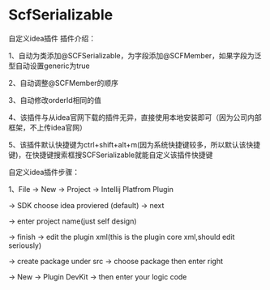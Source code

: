 # ScfSerializable
自定义idea插件
插件介绍：

1、自动为类添加@SCFSerializable，为字段添加@SCFMember，如果字段为泛型自动设置generic为true

2、自动调整@SCFMember的顺序

3、自动修改orderId相同的值

4、该插件与从idea官网下载的插件无异，直接使用本地安装即可（因为公司内部框架，不上传idea官网）

5、该插件默认快捷键为ctrl+shift+alt+m(因为系统快捷键较多，所以默认该快捷键)，在快捷键搜索框搜SCFSerializable就能自定义该插件快捷键

自定义idea插件步骤：

1、File -> New -> Project -> Intellij Platfrom Plugin 

   -> SDK choose idea proviered (default) -> next 
   
   -> enter project name(just self design)
   
   -> finish -> edit the plugin xml(this is the plugin core xml,should edit seriously)
   
   -> create package under src -> choose package then enter right 
   
   -> New -> Plugin DevKit -> then enter your logic code
   
   
